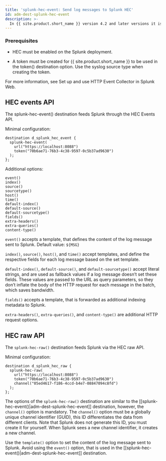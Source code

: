 ```yaml
---
title: 'splunk-hec-event: Send log messages to Splunk HEC'
id: adm-dest-splunk-hec-event
description: >-
  In {{ site.product.short_name }} version 4.2 and later versions it is possible to send messages to the Splunk HTTP Event Collector(HEC).
---
```


### Prerequisites

* HEC must be enabled on the Splunk deployment.

* A token must be created for {{ site.product.short_name }} to be used in the token() destination option. Use the syslog source type when creating the token.

For more information, see Set up and use HTTP Event Collector in Splunk Web.

## HEC events API

The splunk-hec-event() destination feeds Splunk through the HEC Events API.

Minimal configuration:

```config
destination d_splunk_hec_event {
  splunk-hec-event(
    url("https://localhost:8088")
    token("70b6ae71-76b3-4c38-9597-0c5b37ad9630")
  );
};
```

Additional options:

```config
event()
index()
source()
sourcetype()
host()
time()
default-index()
default-source()
default-sourcetype()
fields()
extra-headers()
extra-queries()
content-type()
```

`event()` accepts a template, that defines the content of the log message sent to Splunk. Default value: `${MSG}`

`index()`, `source()`, `host()`, and `time()` accept templates, and define the respective fields for each log message based on the set template.

`default-index()`, `default-source()`, and `default-sourcetype()` accept literal strings, and are used as fallback values if a log message doesn’t set these fields. These values are passed to the URL as query parameters, so they don’t inflate the body of the HTTP request for each message in the batch, which saves bandwidth.

`fields()` accepts a template, that is forwarded as additional indexing metadata to Splunk.

`extra-headers()`, `extra-queries()`, and `content-type()` are additional HTTP request options.

## HEC raw API

The `splunk-hec-raw()` destination feeds Splunk via the HEC raw API.

Minimal configuration:

```config
destination d_splunk_hec_raw {
  splunk-hec-raw(
    url("https://localhost:8088")
    token("70b6ae71-76b3-4c38-9597-0c5b37ad9630")
    channel("05ed4617-f186-4ccd-b4e7-08847094c8fd")
  );
};
```

The options of the `splunk-hec-raw()` destination are similar to the [[splunk-hec-event()|adm-dest-splunk-hec-event]] destination, however, the `channel()` option is mandatory. The `channel()` option must be a globally unique channel identifier (GUID), this ID differentiates the data from different clients. Note that Splunk does not generate this ID, you must create it for yourself. When Splunk sees a new channel identifier, it creates a new channel.

Use the `template()` option to set the content of the log message sent to Splunk. Avoid using the `event()` option, that is used in the [[splunk-hec-event()|adm-dest-splunk-hec-event]] destination.
